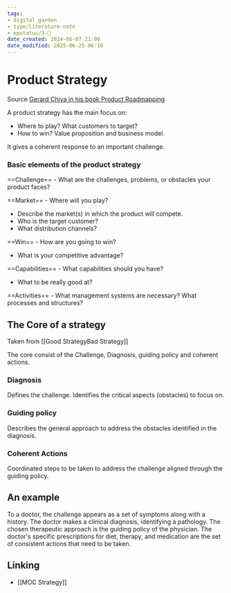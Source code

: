 ```yaml
---
tags: 
- digital_garden
- type/literature-note
- epstatus/3-🌳
date_created: 2024-06-07 21:08
date_modified: 2025-06-25 06:10
---
```

# Product Strategy

Source [Gerard Chiva in his book Product Roadmapping](https://leanpub.com/product-roadmapping-in-practice)

A product strategy has the main focus on:
+ Where to play? What customers to target?
+ How to win? Value proposition and business model.

It gives a coherent response to an important challenge.

### Basic elements of the product strategy

==Challenge== - What are the challenges, problems, or obstacles your product faces?

==Market== - Where will you play? 
+ Describe the market(s) in which the product will compete. 
+ Who is the target customer?
+ What distribution channels?

==Win== - How are you going to win?
+ What is your competitive advantage?

==Capabilities== - What capabilities should you have?
+ What to be really good at?

==Activities== - What management systems are necessary? What processes and structures?

## The Core of a strategy

Taken from [[Good StrategyBad Strategy]]

The core consist of the Challenge, Diagnosis, guiding policy and coherent actions.

### Diagnosis

Defines the challenge. Identifies the critical aspects (obstacles) to focus on.

### Guiding policy

Describes the general approach to address the obstacles identified in the diagnosis.

### Coherent Actions

Coordinated steps to be taken to address the challenge aligned through the guiding policy.

## An example

To a doctor, the challenge appears as a set of symptoms along with a history. The doctor makes a clinical diagnosis, identifying a pathology. The chosen therapeutic approach is the guiding policy of the physician. The doctor's specific prescriptions for diet, therapy, and medication are the set of consistent actions that need to be taken.

## Linking

+ [[MOC Strategy]]